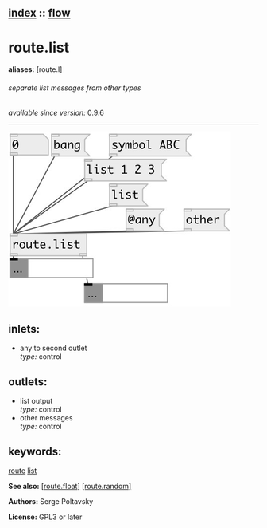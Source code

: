 [index](index.html) :: [flow](category_flow.html)
---

# route.list
**aliases:** [route.l]


###### separate list messages from other types

*available since version:* 0.9.6

---




[![example](../examples/img/route.list.jpg)](../examples/pd/route.list.pd)









## inlets:

* any to second outlet<br>
_type:_ control



## outlets:

* list output<br>
_type:_ control
* other messages<br>
_type:_ control



## keywords:

[route](keywords/route.html)
[list](keywords/list.html)



**See also:**
[\[route.float\]](route.float.html)
[\[route.random\]](route.random.html)




**Authors:** Serge Poltavsky




**License:** GPL3 or later





